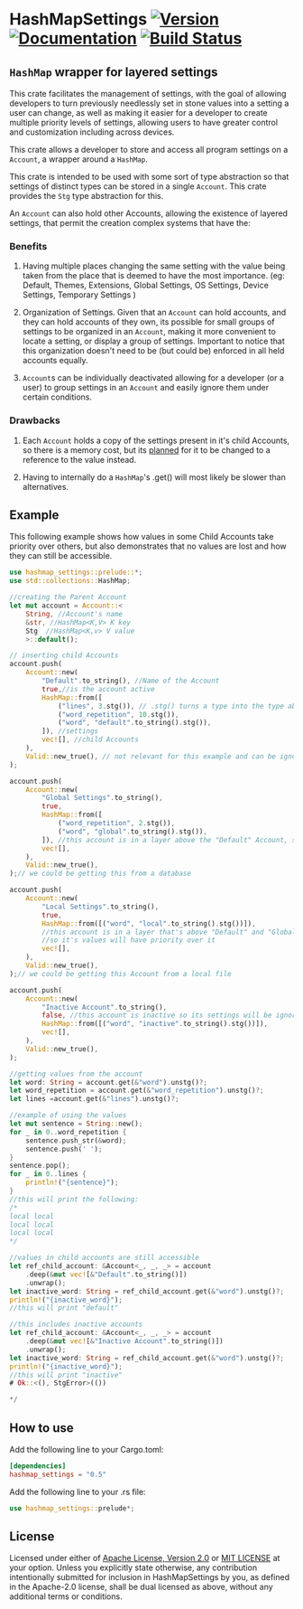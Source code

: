 # HashMapSettings [![Version]][Crates.io] [![Documentation]][Docs.rs] [![Build Status]][Actions]

[Version]: https://img.shields.io/crates/v/hashmap_settings.svg
[Crates.io]: https://crates.io/crates/hashmap_settings
[Documentation]: https://img.shields.io/docsrs/hashmap_settings/latest
[Docs.rs]: https://docs.rs/hashmap_settings
[Build Status]: https://img.shields.io/github/actions/workflow/status/OxidizedLoop/HashMapSettings/rust.yml
[Actions]: https://github.com/OxidizedLoop/HashMapSettings/actions

## `HashMap` wrapper for layered settings

This crate facilitates the management of settings, with the goal of allowing developers to turn previously needlessly set in stone
values into a setting a user can change, as well as making it easier for a developer to create multiple priority levels of settings,
allowing users to have greater control and customization including across devices.

This crate allows a developer to store and access all program settings on a `Account`,
a wrapper around a `HashMap`.

This crate is intended to be used with some sort of type abstraction so that settings of distinct types can be stored in
a single `Account`. This crate provides the `Stg` type abstraction for this.

An `Account` can also hold other Accounts, allowing the existence of layered settings,
that permit the creation complex systems that have the:

### Benefits

1. Having multiple places changing the same setting with the value being taken from the place that is deemed
to have the most importance.
(eg: Default, Themes, Extensions, Global Settings, OS Settings, Device Settings, Temporary Settings )

2. Organization of Settings. Given that an `Account` can hold accounts, and they can hold accounts of they own, its possible for
small groups of settings to be organized in an `Account`, making it more convenient to locate a setting, or display a group of settings.
Important to notice that this organization doesn't need to be (but could be) enforced in all held accounts equally.

3. `Account`s can be individually deactivated allowing for a developer (or a user)
to group settings in an `Account` and easily ignore them under certain conditions.

### Drawbacks

1. Each `Account` holds a copy of the settings present in it's child Accounts, so there is a memory cost, but its
[planned](https://github.com/OxidizedLoop/HashMapSettings/issues/28) for it to be changed to a reference to the value instead.

2. Having to internally do a `HashMap`'s .get() will most likely be slower than alternatives.

## Example

This following example shows how values in some Child Accounts take priority over others, but also demonstrates that no values are lost and how they can still be accessible.

```rust
use hashmap_settings::prelude::*;
use std::collections::HashMap;

//creating the Parent Account
let mut account = Account::<
    String, //Account's name
    &str, //HashMap<K,V> K key
    Stg  //HashMap<K,v> V value
    >::default();

// inserting child Accounts
account.push(
    Account::new(
        "Default".to_string(), //Name of the Account
        true,//is the account active
        HashMap::from([
            ("lines", 3.stg()), // .stg() turns a type into the type abstraction Stg
            ("word_repetition", 10.stg()),
            ("word", "default".to_string().stg()),
        ]), //settings
        vec![], //child Accounts
    ),
    Valid::new_true(), // not relevant for this example and can be ignored.
);

account.push(
    Account::new(
        "Global Settings".to_string(),
        true,
        HashMap::from([
            ("word_repetition", 2.stg()),
            ("word", "global".to_string().stg()),
        ]), //this account is in a layer above the "Default" Account, so it's values will have priority
        vec![],
    ),
    Valid::new_true(),
);// we could be getting this from a database

account.push(
    Account::new(
        "Local Settings".to_string(),
        true,
        HashMap::from([("word", "local".to_string().stg())]),
        //this account is in a layer that's above "Default" and "Global Settings" Accounts,
        //so it's values will have priority over it
        vec![],
    ),
    Valid::new_true(),
);// we could be getting this Account from a local file

account.push(
    Account::new(
        "Inactive Account".to_string(),
        false, //this account is inactive so its settings will be ignored.
        HashMap::from([("word", "inactive".to_string().stg())]),
        vec![],
    ),
    Valid::new_true(),
);

//getting values from the account
let word: String = account.get(&"word").unstg()?;
let word_repetition = account.get(&"word_repetition").unstg()?;
let lines =account.get(&"lines").unstg()?;

//example of using the values
let mut sentence = String::new();
for _ in 0..word_repetition {
    sentence.push_str(&word);
    sentence.push(' ');
}
sentence.pop();
for _ in 0..lines {
    println!("{sentence}");
}
//this will print the following:
/*
local local
local local
local local
*/

//values in child accounts are still accessible
let ref_child_account: &Account<_, _, _> = account
    .deep(&mut vec![&"Default".to_string()])
    .unwrap();
let inactive_word: String = ref_child_account.get(&"word").unstg()?;
println!("{inactive_word}");
//this will print "default"

//this includes inactive accounts
let ref_child_account: &Account<_, _, _> = account
    .deep(&mut vec![&"Inactive Account".to_string()])
    .unwrap();
let inactive_word: String = ref_child_account.get(&"word").unstg()?;
println!("{inactive_word}");
//this will print "inactive"
# Ok::<(), StgError>(())

*/
```

## How to use

Add the following line to your Cargo.toml:

```toml
[dependencies]
hashmap_settings = "0.5"
```

Add the following line to your .rs file:

```rust
use hashmap_settings::prelude*;
```

## License

Licensed under either of [Apache License, Version 2.0](LICENSE-APACHE) or [MIT LICENSE](LICENSE-MIT) at your option.
Unless you explicitly state otherwise, any contribution intentionally submitted for inclusion in HashMapSettings by you, as defined in the Apache-2.0 license, shall be dual licensed as above, without any additional terms or conditions.
